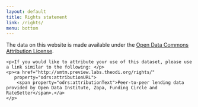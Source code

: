 ```yaml
---
layout: default
title: Rights statement
link: /rights/
menu: bottom
---
```

<div typeof="odrs:RightsStatement" resource="/rights">
		<p>The data on this website is made available under the <a href="http://opendatacommons.org/licenses/by/1.0" property="odrs:dataLicense">Open Data Commons Attribution License</a>.</p>

    <p>If you would like to attribute your use of this dataset, please use a link similar to the following: </p>
    <p><a href="http://smtm.preview.labs.theodi.org/rights/" 
       property="odrs:attributionURL">
        <span property="odrs:attributionText">Peer-to-peer lending data provided by Open Data Institute, Zopa, Funding Circle and RateSetter</span>.</a>
    </p>
</div>
